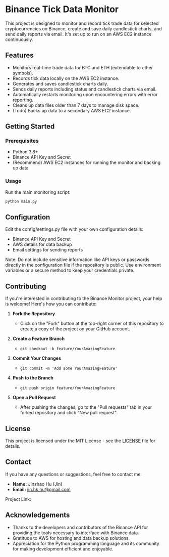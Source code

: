 # Binance Tick Data Monitor

This project is designed to monitor and record tick trade data for selected cryptocurrencies on Binance, create and save daily candlestick charts, and send daily reports via email. It's set up to run on an AWS EC2 instance continuously.

## Features

- Monitors real-time trade data for BTC and ETH (extendable to other symbols).
- Records tick data locally on the AWS EC2 instance.
- Generates and saves candlestick charts daily.
- Sends daily reports including status and candlestick charts via email.
- Automatically restarts monitoring upon encountering errors with error reporting.
- Cleans up data files older than 7 days to manage disk space.
- (Todo) Backs up data to a secondary AWS EC2 instance.
## Getting Started

### Prerequisites

- Python 3.8+
- Binance API Key and Secret
- (Recommend) AWS EC2 instances for running the monitor and backing up data

### Usage

Run the main monitoring script:

```bash
python main.py
```

## Configuration

Edit the config/settings.py file with your own configuration details:

- Binance API Key and Secret
- AWS details for data backup
- Email settings for sending reports

Note: Do not include sensitive information like API keys or passwords directly in the configuration file if the repository is public. Use environment variables or a secure method to keep your credentials private.

## Contributing

If you're interested in contributing to the Binance Monitor project, your help is welcome! Here's how you can contribute:

1. **Fork the Repository**
   - Click on the "Fork" button at the top-right corner of this repository to create a copy of the project on your GitHub account.

2. **Create a Feature Branch**
   - `git checkout -b feature/YourAmazingFeature`

3. **Commit Your Changes**
   - `git commit -m 'Add some YourAmazingFeature'`

4. **Push to the Branch**
   - `git push origin feature/YourAmazingFeature`

5. **Open a Pull Request**
   - After pushing the changes, go to the "Pull requests" tab in your forked repository and click "New pull request".

## License

This project is licensed under the MIT License - see the [LICENSE](LICENSE) file for details.

## Contact

If you have any questions or suggestions, feel free to contact me:

- **Name:** Jinzhao Hu (Jin)
- **Email:** jin.hk.hu@gmail.com

Project Link: 

## Acknowledgements

- Thanks to the developers and contributors of the Binance API for providing the tools necessary to interface with Binance data.
- Gratitude to AWS for hosting and data backup solutions.
- Appreciation for the Python programming language and its community for making development efficient and enjoyable.


